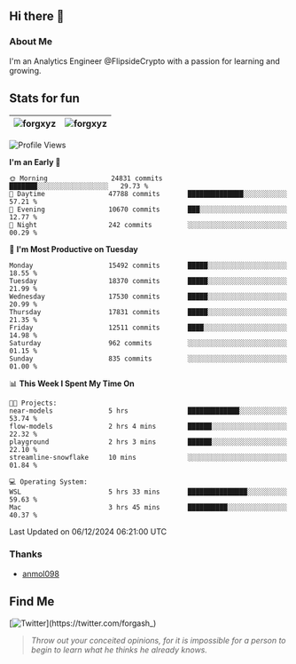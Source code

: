 ## Hi there 👋

### About Me

I'm an Analytics Engineer @FlipsideCrypto with a passion for learning and growing.
  
## Stats for fun

| <img align="center" src="https://github-readme-streak-stats.herokuapp.com/?user=forgxyz&theme=tokyonight" alt="forgxyz" /> | <img align="center" src="https://github-readme-stats.vercel.app/api?username=forgxyz&theme=tokyonight&show_icons=true" alt="forgxyz" /> |
| ------------- |------------- |


<!--START_SECTION:waka-->
![Profile Views](http://img.shields.io/badge/Profile%20Views-0-blue)

**I'm an Early 🐤** 

```text
🌞 Morning                24831 commits       ███████░░░░░░░░░░░░░░░░░░   29.73 % 
🌆 Daytime                47788 commits       ██████████████░░░░░░░░░░░   57.21 % 
🌃 Evening                10670 commits       ███░░░░░░░░░░░░░░░░░░░░░░   12.77 % 
🌙 Night                  242 commits         ░░░░░░░░░░░░░░░░░░░░░░░░░   00.29 % 
```
📅 **I'm Most Productive on Tuesday** 

```text
Monday                   15492 commits       █████░░░░░░░░░░░░░░░░░░░░   18.55 % 
Tuesday                  18370 commits       █████░░░░░░░░░░░░░░░░░░░░   21.99 % 
Wednesday                17530 commits       █████░░░░░░░░░░░░░░░░░░░░   20.99 % 
Thursday                 17831 commits       █████░░░░░░░░░░░░░░░░░░░░   21.35 % 
Friday                   12511 commits       ████░░░░░░░░░░░░░░░░░░░░░   14.98 % 
Saturday                 962 commits         ░░░░░░░░░░░░░░░░░░░░░░░░░   01.15 % 
Sunday                   835 commits         ░░░░░░░░░░░░░░░░░░░░░░░░░   01.00 % 
```


📊 **This Week I Spent My Time On** 

```text
🐱‍💻 Projects: 
near-models              5 hrs               █████████████░░░░░░░░░░░░   53.74 % 
flow-models              2 hrs 4 mins        ██████░░░░░░░░░░░░░░░░░░░   22.32 % 
playground               2 hrs 3 mins        ██████░░░░░░░░░░░░░░░░░░░   22.10 % 
streamline-snowflake     10 mins             ░░░░░░░░░░░░░░░░░░░░░░░░░   01.84 % 

💻 Operating System: 
WSL                      5 hrs 33 mins       ███████████████░░░░░░░░░░   59.63 % 
Mac                      3 hrs 45 mins       ██████████░░░░░░░░░░░░░░░   40.37 % 
```


 Last Updated on 06/12/2024 06:21:00 UTC
<!--END_SECTION:waka-->

### Thanks
 - [anmol098](https://github.com/anmol098/waka-readme-stats/)
  
## Find Me
[![Twitter](https://img.shields.io/twitter/url/https/twitter.com/forgash_.svg?style=social&label=Follow%20%40forgash_)](https://twitter.com/forgash_)


> *Throw out your conceited opinions, for it is impossible for a person to begin to learn what he thinks he already knows.* 
